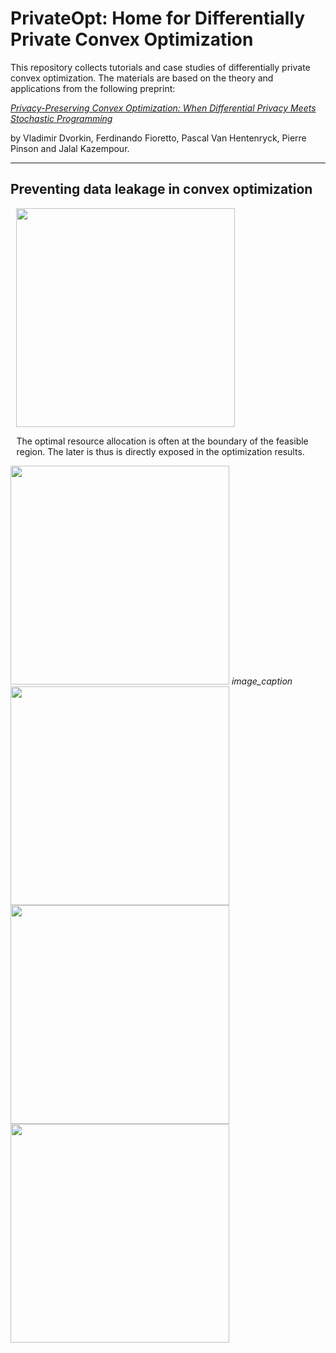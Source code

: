 # PrivateOpt: Home for Differentially Private Convex Optimization

This repository collects tutorials and case studies of differentially private convex optimization. The materials are based on the theory and applications from the following preprint:

[*Privacy-Preserving Convex Optimization: When Differential Privacy Meets Stochastic Programming*]()

by Vladimir Dvorkin, Ferdinando Fioretto, Pascal Van Hentenryck, Pierre Pinson and Jalal Kazempour. 

***

## Preventing data leakage in convex optimization



<div class="row justify-content-center">

<div class="col-9 col-lg-3">

  <div class="row justify-content-left" style="margin-left:0.25cm">

  <div class="img-with-text">
  <img src="https://user-images.githubusercontent.com/31773955/184557633-4285460b-2437-4159-a38c-4891b268e62a.gif" width="350" />

  <p>
  The optimal resource allocation is often at the boundary of the feasible region. The later is thus is directly exposed in the optimization results.  
  </p> 

  </div>
  </div>

</div>
</div>


<p float="left">
  <img src="https://user-images.githubusercontent.com/31773955/184557633-4285460b-2437-4159-a38c-4891b268e62a.gif" width="350" />  
  <em>image_caption</em>
  
  <img src="https://user-images.githubusercontent.com/31773955/184557705-11c922f0-59b8-4ad9-bb97-80e31e34f8ab.gif" width="350" /> 
  <img src="https://user-images.githubusercontent.com/31773955/184557774-5e2ca222-c164-49ca-a11d-d74c39a74126.gif" width="350" />
  <img src="https://user-images.githubusercontent.com/31773955/184557785-405b2ad4-675f-4ef1-aedb-4f554b9c3658.gif" width="350" />
</p>


